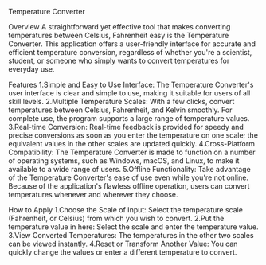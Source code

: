 Temperature Converter

Overview
A straightforward yet effective tool that makes converting temperatures between Celsius, Fahrenheit easy is the 
Temperature Converter. This application offers a user-friendly interface for accurate and efficient temperature conversion, 
regardless of whether you're a scientist, student, or someone who simply wants to convert temperatures for everyday use.

Features
1.Simple and Easy to Use Interface: The Temperature Converter's user interface is clear and simple to use, making it suitable for users of all skill levels.
2.Multiple Temperature Scales: With a few clicks, convert temperatures between Celsius, Fahrenheit, and Kelvin smoothly. For complete use, the program supports a large range of temperature values.
3.Real-time Conversion: Real-time feedback is provided for speedy and precise conversions as soon as you enter the temperature on one scale; the equivalent values in the other scales are updated quickly.
4.Cross-Platform Compatibility: The Temperature Converter is made to function on a number of operating systems, such as Windows, macOS, and Linux, to make it available to a wide range of users.
5.Offline Functionality: Take advantage of the Temperature Converter's ease of use even while you're not online. Because of the application's flawless offline operation, users can convert temperatures whenever and wherever they choose.

How to Apply
1.Choose the Scale of Input: Select the temperature scale (Fahrenheit, or Celsius) from which you wish to convert.
2.Put the temperature value in here: Select the scale and enter the temperature value.
3.View Converted Temperatures: The temperatures in the other two scales can be viewed instantly.
4.Reset or Transform Another Value: You can quickly change the values or enter a different temperature to convert.


